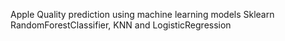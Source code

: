 Apple Quality prediction using machine learning models Sklearn RandomForestClassifier, KNN and LogisticRegression
